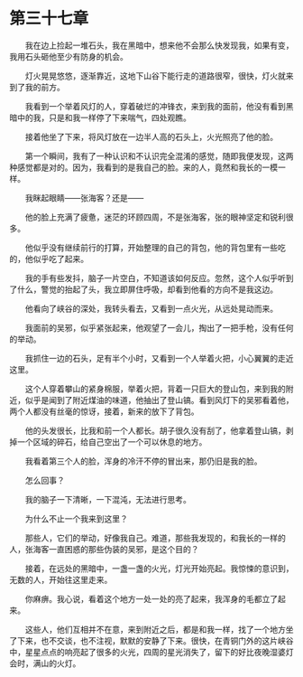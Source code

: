 # 第三十七章


　　我在边上捡起一堆石头，我在黑暗中，想来他不会那么快发现我，如果有变，我用石头砸他至少有防身的机会。

　　灯火晃晃悠悠，逐渐靠近，这地下山谷下能行走的道路很窄，很快，灯火就来到了我的前方。

　　我看到一个举着风灯的人，穿着破烂的冲锋衣，来到我的面前，他没有看到黑暗中的我，只是和我一样停了下来喘气，四处观瞧。

　　接着他坐了下来，将风灯放在一边半人高的石头上，火光照亮了他的脸。

　　第一个瞬间，我有了一种认识和不认识完全混淆的感觉，随即我便发现，这两种感觉都是对的。因为，我看到的是我自己的脸。来的人，竟然和我长的一模一样。

　　我眯起眼睛——张海客？还是——

　　他的脸上充满了疲惫，迷茫的环顾四周，不是张海客，张的眼神坚定和锐利很多。

　　他似乎没有继续前行的打算，开始整理的自己的背包，他的背包里有一些吃的，他似乎吃了起来。

　　我的手有些发抖，脑子一片空白，不知道该如何反应。忽然，这个人似乎听到了什么，警觉的抬起了头，我立即屏住呼吸，却看到他看的方向不是我这边。

　　他看向了峡谷的深处，我转头看去，又看到一点火光，从远处晃动而来。

　　我面前的吴邪，似乎紧张起来，他观望了一会儿，掏出了一把手枪，没有任何的举动。

　　我抓住一边的石头，足有半个小时，又看到一个人举着火把，小心翼翼的走近这里。

　　这个人穿着攀山的紧身棉服，举着火把，背着一只巨大的登山包，来到我的附近，似乎是闻到了附近煤油的味道，他抽出了登山镐。看到风灯下的吴邪看着他，两个人都没有丝毫的惊讶，接着，新来的放下了背包。

　　他的头发很长，比我和前一个人都长。胡子很久没有刮了，他拿着登山镐，剥掉一个区域的碎石，给自己空出了一个可以休息的地方。

　　我看着第三个人的脸，浑身的冷汗不停的冒出来，那仍旧是我的脸。

　　怎么回事？

　　我的脑子一下清晰，一下混沌，无法进行思考。

　　为什么不止一个我来到这里？

　　那些人，它们的举动，好像我自己。难道，那些我发现的，和我长的一样的人，张海客一直困惑的那些伪装的吴邪，是这个目的？

　　接着，在远处的黑暗中，一盏一盏的火光，灯光开始亮起。我惊悚的意识到，无数的人，开始往这里走来。

　　你麻痹。我心说，看着这个地方一处一处的亮了起来，我浑身的毛都立了起来。

　　这些人，他们互相并不在意，来到附近之后，都是和我一样，找了一个地方坐了下来，也不交谈，也不注视，默默的安静了下来。很快，在青铜门外的这片峡谷中，星星点点的响亮起了很多的火光，四周的星光消失了，留下的好比夜晚湿婆灯会时，满山的火灯。

